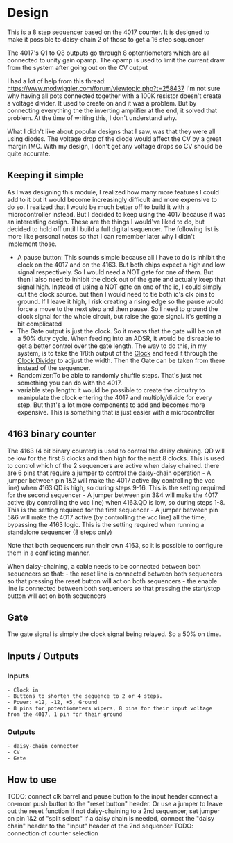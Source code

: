 # Design
This is a 8 step sequencer based on the 4017 counter. It is designed to make it possible to daisy-chain 2 of those to get a 16 step sequencer

The 4017's Q1 to Q8 outputs go through 8 optentiometers which are all connected to unity gain opamp. The opamp is used to limit the current draw from the system after going out on the CV output

I had a lot of help from this thread: https://www.modwiggler.com/forum/viewtopic.php?t=258437
I'm not sure why having all pots connected together with a 100K resistor doesn't create a voltage divider. It used to create
on and it was a problem. But by connecting everything the the inverting amplifier at the end, it solved that problem. 
At the time of writing this, I don't understand why.

What I didn't like about popular designs that I saw, was that they were all using diodes. The voltage drop of the diode would 
affect the CV by a great margin IMO. With my design, I don't get any voltage drops so CV should be quite accurate. 

## Keeping it simple
As I was designing this module, I realized how many more features I could add to it but it would become increasingly difficult and
more expensive to do so. I realized that I would be much better off to build it with a microcontroller instead. But I decided
to keep using the 4017 because it was an interesting design. 
These are the things I would've liked to do, but decided to hold off until I build a full digital sequencer. The following list 
is more like personal notes so that I can remember later why I didn't implement those.
- A pause button: This sounds simple because all I have to do is inhibit the clock on the 4017 and on the 4163. But both chips
  expect a high and low signal respectively. So I would need a NOT gate for one of them. But then I also need to inhibit the clock
  out of the gate and actually keep that signal high. Instead of using a NOT gate on one of the ic, I could simply cut the clock source.
  but then I would need to tie both ic's clk pins to ground. If I leave it high, I risk creating a rising edge so the pause would 
  force a move to the next step and then pause. So I need to ground the clock signal for the whole circuit, but raise the gate signal.
  it's getting a bit complicated
- The Gate output is just the clock. So it means that the gate will be on at a 50% duty cycle. When feeding into an ADSR, it would
  be disreable to get a better control over the gate length. The way to do this, in my system, is to take the 1/8th output of the 
  [Clock](/modules/clock) and feed it through the [Clock Divider](modules/divider) to adjust the width. Then the Gate can be taken from there
  instead of the sequencer.
- Randomizer:To be able to randomly shuffle steps. That's just not something you can do with the 4017.
- variable step length: it would be possible to create the circuitry to manipulate the clock entering the 4017 and multiply/divide 
  for every step. But that's a lot more components to add and becomes more expensive. This is something that is just easier with a 
  microcontroller

## 4163 binary counter
The 4163 (4 bit binary counter) is used to control the daisy chaining. QD will be low for the first 8 clocks and then high 
for the next 8 clocks. This is used to control which of the 2 sequencers are active when daisy chained. there are 6 pins that 
require a jumper to control the daisy-chain operation 
    - A jumper between pin 1&2 will make the 4017 active  (by controlling the vcc line) when 4163.QD is high, 
      so during steps 9-16. This is the setting required for the second sequencer
    - A jumper between pin 3&4 will make the 4017 active  (by controlling the vcc line) when 4163.QD is 
      low, so during steps 1-8. This is the setting required for the first sequencer
    - A jumper between pin 5&6 will make the 4017 active  (by controlling the vcc line) all the time, 
      bypassing the 4163 logic. This is the setting required when running a standalone sequencer (8 steps only)
 
Note that both sequencers run their own 4163, so it is possible to configure them in a conflicting manner.

When daisy-chaining, a cable needs to be connected between both sequencers so that:
    - the reset line is connected between both sequencers so that pressing the reset button will act on both sequencers
    - the enable line is connected between both sequencers so that pressing the start/stop button will act on both sequencers


## Gate
The gate signal is simply the clock signal being relayed. So a 50% on time.

## Inputs / Outputs
### Inputs
    - Clock in
    - Buttons to shorten the sequence to 2 or 4 steps. 
    - Power: +12, -12, +5, Ground 
    - 8 pins for potentiometers wipers, 8 pins for their input voltage from the 4017, 1 pin for their ground
### Outputs
    - daisy-chain connector
    - CV
    - Gate


## How to use
TODO:
    connect clk barrel and pause button to the input header
    connect a on-mom push button to the "reset button" header. Or use a jumper to leave out the reset function
    If not daisy-chaining to a 2nd sequencer, set jumper on pin 1&2 of "split select"
    If a daisy chain is needed, connect the "daisy chain" header to the "input" header of the 2nd sequencer
    TODO: connection of counter selection
